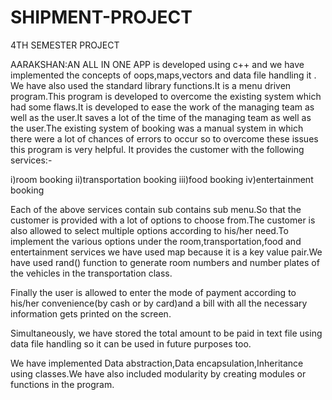 # SHIPMENT-PROJECT
4TH SEMESTER PROJECT

AARAKSHAN:AN ALL IN ONE APP is developed using c++ and we have implemented the concepts of oops,maps,vectors and data file handling it .
We have also used the standard library functions.It is a menu driven program.This program is developed to overcome the existing system which had some flaws.It is developed to ease the work of the managing team as well as the user.It saves a lot of the time of the managing team as well as the user.The existing system of booking was a manual system in which there were a lot of chances of errors to occur so to overcome these issues this program is very helpful.
It provides the customer with the following services:-

i)room booking
ii)transportation booking
iii)food booking
iv)entertainment booking

Each of the above services contain sub contains sub menu.So that the customer is provided with a lot of options to choose from.The customer is also allowed to select multiple options according to his/her need.To implement the various options under the room,transportation,food and entertainment services we have used map because it is a key value pair.We have used rand() function to generate room numbers and number plates of the vehicles in the transportation class.

Finally the user is allowed to enter the mode of payment according to his/her convenience(by cash or by card)and a bill with all the necessary information gets printed on the screen.

Simultaneously, we have stored the total amount to be paid in text file using data file handling so it can be used in future purposes too.

We have implemented Data abstraction,Data encapsulation,Inheritance using classes.We have also included modularity by creating modules or functions in the program.


